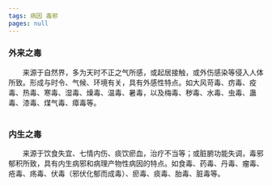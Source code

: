 ```yaml
---
tags: 病因 毒邪
pages: null
---
```

### 外来之毒
&emsp;&emsp;来源于自然界，多为天时不正之气所感，或起居接触，或外伤感染等侵入人体所致。形成与时令、气候、环境有关，具有外感性特点。如大风苛毒、疠毒、疫毒、热毒、寒毒、湿毒、燥毒、温毒、暑毒，以及梅毒、秽毒、水毒、虫毒、蛊毒、漆毒、煤气毒、瘴毒等。<br></br>

### 内生之毒
&emsp;&emsp;来源于饮食失宜、七情内伤、痰饮瘀血，治疗不当等；或脏腑功能失调，毒邪郁积所致，具有内生病邪和病理产物性病因的特点。如食毒、药毒、丹毒、瘤毒、疮毒、疡毒、伏毒（邪伏化郁而成毒）、瘀毒、痰毒、胎毒、脏毒等。